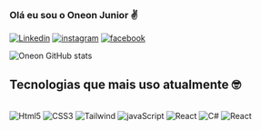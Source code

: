 
### Olá eu sou o Oneon Junior ✌️ 

[![Linkedin](https://img.shields.io/badge/LinkedIn-0077B5?style=for-the-badge&logo=linkedin&logoColor=white)](https://www.linkedin.com/in/oneonjunior/)
[![instagram](https://img.shields.io/badge/Instagram-E4405F?style=for-the-badge&logo=instagram&logoColor=white)](https://www.instagram.com/oneonjunior/)
[![facebook](https://img.shields.io/badge/Facebook-1877F2?style=for-the-badge&logo=facebook&logoColor=white)](https://www.facebook.com/oneon.junior)


![Oneon GitHub stats](https://github-readme-stats.vercel.app/api?username=Oneonjr&show_icons=true&theme=dracula)

## Tecnologias que mais uso atualmente 🤓

<div style="sisplay: inline_block"><br/>
    <img alt="Html5" src="https://img.shields.io/badge/HTML5-E34F26?style=for-the-badge&logo=html5&logoColor=white"/>
    <img alt="CSS3" src="https://img.shields.io/badge/CSS3-1572B6?style=for-the-badge&logo=css3&logoColor=white"/>
    <img alt="Tailwind" src="https://img.shields.io/badge/Tailwind_CSS-38B2AC?style=for-the-badge&logo=tailwind-css&logoColor=white"/>
    <img alt="javaScript" src="https://img.shields.io/badge/JavaScript-F7DF1E?style=for-the-badge&logo=javascript&logoColor=black"/>
    <img alt="React" src="https://img.shields.io/badge/React-20232A?style=for-the-badge&logo=react&logoColor=61DAFB"/>
    <img alt="C#" src="https://img.shields.io/badge/C%23-239120?style=for-the-badge&logo=c-sharp&logoColor=white"/>
    <img alt="React" src="	https://img.shields.io/badge/.NET-5C2D91?style=for-the-badge&logo=.net&logoColor=white"/>
</div>

